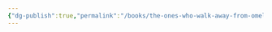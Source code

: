 ```yaml
---
{"dg-publish":true,"permalink":"/books/the-ones-who-walk-away-from-omelas/","title":"The Ones Who Walk Away from Omelas"}
---
```


